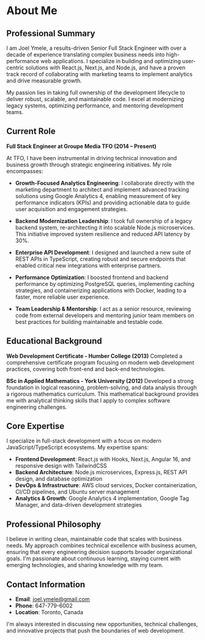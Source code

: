 # About Me

## Professional Summary

I am Joel Ymele, a results-driven Senior Full Stack Engineer with over a decade of experience translating complex business needs into high-performance web applications. I specialize in building and optimizing user-centric solutions with React.js, Next.js, and Node.js, and have a proven track record of collaborating with marketing teams to implement analytics and drive measurable growth.

My passion lies in taking full ownership of the development lifecycle to deliver robust, scalable, and maintainable code. I excel at modernizing legacy systems, optimizing performance, and mentoring development teams.

## Current Role

**Full Stack Engineer at Groupe Media TFO (2014 – Present)**

At TFO, I have been instrumental in driving technical innovation and business growth through strategic engineering initiatives. My role encompasses:

- **Growth-Focused Analytics Engineering**: I collaborate directly with the marketing department to architect and implement advanced tracking solutions using Google Analytics 4, enabling measurement of key performance indicators (KPIs) and providing actionable data to guide user acquisition and engagement strategies.

- **Backend Modernization Leadership**: I took full ownership of a legacy backend system, re-architecting it into scalable Node.js microservices. This initiative improved system resilience and reduced API latency by 30%.

- **Enterprise API Development**: I designed and launched a new suite of REST APIs in TypeScript, creating robust and secure endpoints that enabled critical new integrations with enterprise partners.

- **Performance Optimization**: I boosted frontend and backend performance by optimizing PostgreSQL queries, implementing caching strategies, and containerizing applications with Docker, leading to a faster, more reliable user experience.

- **Team Leadership & Mentorship**: I act as a senior resource, reviewing code from external developers and mentoring junior team members on best practices for building maintainable and testable code.

## Educational Background

**Web Development Certificate - Humber College (2013)**
Completed a comprehensive certificate program focusing on modern web development practices, covering both front-end and back-end technologies.

**BSc in Applied Mathematics - York University (2012)**
Developed a strong foundation in logical reasoning, problem-solving, and data analysis through a rigorous mathematics curriculum. This mathematical background provides me with analytical thinking skills that I apply to complex software engineering challenges.

## Core Expertise

I specialize in full-stack development with a focus on modern JavaScript/TypeScript ecosystems. My expertise spans:

- **Frontend Development**: React.js with Hooks, Next.js, Angular 16, and responsive design with TailwindCSS
- **Backend Architecture**: Node.js microservices, Express.js, REST API design, and database optimization
- **DevOps & Infrastructure**: AWS cloud services, Docker containerization, CI/CD pipelines, and Ubuntu server management
- **Analytics & Growth**: Google Analytics 4 implementation, Google Tag Manager, and data-driven development strategies

## Professional Philosophy

I believe in writing clean, maintainable code that scales with business needs. My approach combines technical excellence with business acumen, ensuring that every engineering decision supports broader organizational goals. I'm passionate about continuous learning, staying current with emerging technologies, and sharing knowledge with my team.

## Contact Information

- **Email**: joel.ymele@gmail.com
- **Phone**: 647-779-6002
- **Location**: Toronto, Canada

I'm always interested in discussing new opportunities, technical challenges, and innovative projects that push the boundaries of web development.
